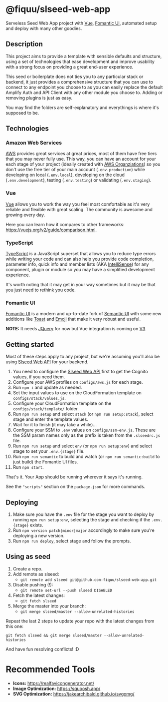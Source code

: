 # @fiquu/slseed-web-app

Serveless Seed Web App project with [Vue](https://vuejs.org), [Fomantic UI](https://fomantic-ui.com), automated setup and deploy with many other goodies.

## Description

This project aims to provide a template with sensible defaults and structure, using a set of technologies that ease development and improve usability with a strong focus on providing a great end-user experience.

This seed or boilerplate does not ties you to any particular stack or backend, it just provides a comprehensive structure that you can use to connect to any endpoint you choose to as you can easily replace the default Amplify Auth and API Client with any other module you choose to. Adding or removing plugins is just as easy.

You may find the folders are self-explanatory and everythings is where it's supposed to be.

## Technologies

### Amazon Web Services

[AWS](https://aws.amazon.com) provides great services at great prices, most of them have free tiers that you may never fully use. This way, you can have an account for your each stage of your project (ideally created with [AWS Organziations](https://aws.amazon.com/organizations)) so you don't use the free tier of your main account (`.env.production`) while developing on local (`.env.local`), developing on the cloud (`.env.development`), testing (`.env.testing`) or validating (`.env.staging`).

### Vue

[Vue](https://vuejs.org) allows you to work the way you feel most comfortable as it's very reliable and flexible with great scaling. The community is awesome and growing every day.

Here you can learn how it compares to other frameworks: https://vuejs.org/v2/guide/comparison.html.

### TypeScript

[TypeScript](https://www.typescriptlang.org) is a JavaScript superset that allows you to reduce type errors while writing your code and can also help you provide code completion, parameter info, quick info and member lists (AKA [IntelliSense](https://code.visualstudio.com/docs/editor/intellisense)) for any component, plugin or module so you may have a simplified development experience.

It's worth noting that it may get in your way sometimes but it may be that you just need to rethink you code.

### Fomantic UI

[Fomantic UI](https://fomantic-ui.com) is a modern and up-to-date fork of [Semantic UI](https://semantic-ui.com) with some new additions like [Toast](https://fomantic-ui.com/modules/toast.html) and [Emoji](https://fomantic-ui.com/elements/emoji.html) that make it very robust and useful.

**NOTE:** It needs [JQuery](https://jquery.com) for now but Vue integration is coming on [V3](https://github.com/fomantic/Fomantic-UI/blob/master/ROADMAP.md).

## Getting started

Most of these steps apply to any project, but we're assuming you'll also be using [Slseed Web API](https://github.com/fiquu/slseed-web-api) for your backend.

1. You need to configure the [Slseed Web API](https://github.com/fiquu/slseed-web-api) first to get the Cognito values, if you need them.
1. Configure your AWS profiles on `configs/aws.js` for each stage.
1. Run `npm i` and update as needed.
1. Set the input values to use on the CloudFormation template on `configs/stack/values.js`.
1. Configure your CloudFormation template on the `configs/stack/template/` folder.
1. Run `npm run setup` and select `stack` (or `npm run setup:stack`), select stage and enter the template values.
1. Wait for it to finish (it may take a while)...
1. Configure your SSM to `.env` values on `configs/ssm-env.js`. These are the SSM param names only as the prefix is taken from the `.slseedrc.js` file.
1. Run `npm run setup` and select `env` (or `npm run setup:env`) and select stage to set your `.env.{stage}` file.
1. Run `npm run semantic` to build and watch (or `npm run semantic:build` to just build) the Fomantic UI files.
1. Run `npm start`.

That's it. Your App should be running wherever it says it's running.

See the `"scripts"` section on the `package.json` for more commands.

## Deploying

1. Make sure you have the `.env` file for the stage you want to deploy by running `npm run setup:env`, selecting the stage and checking if the `.env.{stage}` exists.
1. Run `npm version patch|minor|major` accordingly to make sure you're deploying a new version.
1. Run `npm run deploy`, select stage and follow the prompts.

## Using as seed

1. Create a repo.
1. Add remote as slseed:
    - `git remote add slseed git@github.com:fiquu/slseed-web-app.git`
1. Disable pushing (!):
    - `git remote set-url --push slseed DISABLED`
1. Fetch the latest changes:
    - `git fetch slseed`
1. Merge the master into your branch:
    - `git merge slseed/master --allow-unrelated-histories`

Repeat the last 2 steps to update your repo with the latest changes from this one:

`git fetch slseed && git merge slseed/master --allow-unrelated-histories`

And have fun resolving conflicts! :D

# Recommended Tools

- **Icons:** https://realfavicongenerator.net/
- **Image Optimization:** https://squoosh.app/
- **SVG Optimization:** https://jakearchibald.github.io/svgomg/
